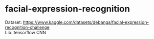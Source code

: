 # facial-expression-recognition <br/>
Dataset: https://www.kaggle.com/datasets/debanga/facial-expression-recognition-challenge <br/>
Lib: tensorflow
CNN
